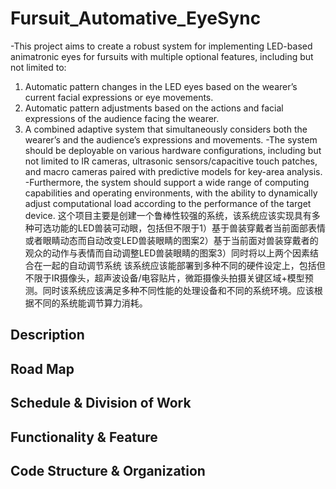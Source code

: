# Fursuit_Automative_EyeSync
-This project aims to create a robust system for implementing LED-based animatronic eyes for fursuits with multiple optional features, including but not limited to:
1. Automatic pattern changes in the LED eyes based on the wearer’s current facial expressions or eye movements.
2. Automatic pattern adjustments based on the actions and facial expressions of the audience facing the wearer.
3. A combined adaptive system that simultaneously considers both the wearer’s and the audience’s expressions and movements.
-The system should be deployable on various hardware configurations, including but not limited to IR cameras, ultrasonic sensors/capacitive touch patches, and macro cameras paired with predictive models for key-area analysis.
-Furthermore, the system should support a wide range of computing capabilities and operating environments, with the ability to dynamically adjust computational load according to the performance of the target device.
这个项目主要是创建一个鲁棒性较强的系统，该系统应该实现具有多种可选功能的LED兽装可动眼，包括但不限于1）基于兽装穿戴者当前面部表情或者眼睛动态而自动改变LED兽装眼睛的图案2）基于当前面对兽装穿戴者的观众的动作与表情而自动调整LED兽装眼睛的图案3）同时将以上两个因素结合在一起的自动调节系统
该系统应该能部署到多种不同的硬件设定上，包括但不限于IR摄像头，超声波设备/电容贴片，微距摄像头拍摄关键区域+模型预测。同时该系统应该满足多种不同性能的处理设备和不同的系统环境。应该根据不同的系统能调节算力消耗。

## Description

## Road Map

## Schedule & Division of Work

## Functionality & Feature

## Code Structure & Organization

